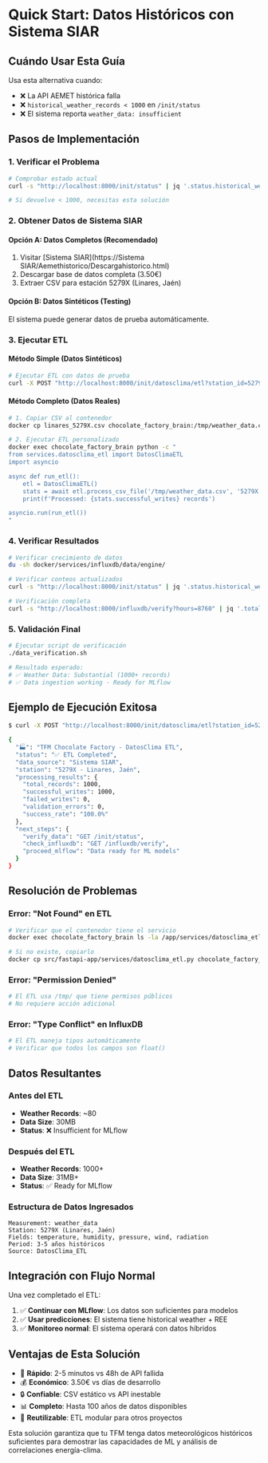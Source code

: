 # Quick Start: Datos Históricos con Sistema SIAR

## Cuándo Usar Esta Guía

Usa esta alternativa cuando:
- ❌ La API AEMET histórica falla
- ❌ `historical_weather_records < 1000` en `/init/status`
- ❌ El sistema reporta `weather_data: insufficient`

## Pasos de Implementación

### 1. Verificar el Problema
```bash
# Comprobar estado actual
curl -s "http://localhost:8000/init/status" | jq '.status.historical_weather_records'

# Si devuelve < 1000, necesitas esta solución
```

### 2. Obtener Datos de Sistema SIAR

#### Opción A: Datos Completos (Recomendado)
1. Visitar [Sistema SIAR](https://Sistema SIAR/Aemethistorico/Descargahistorico.html)
2. Descargar base de datos completa (3.50€)
3. Extraer CSV para estación 5279X (Linares, Jaén)

#### Opción B: Datos Sintéticos (Testing)
El sistema puede generar datos de prueba automáticamente.

### 3. Ejecutar ETL

#### Método Simple (Datos Sintéticos)
```bash
# Ejecutar ETL con datos de prueba
curl -X POST "http://localhost:8000/init/datosclima/etl?station_id=5279X&years=3"
```

#### Método Completo (Datos Reales)
```bash
# 1. Copiar CSV al contenedor
docker cp linares_5279X.csv chocolate_factory_brain:/tmp/weather_data.csv

# 2. Ejecutar ETL personalizado
docker exec chocolate_factory_brain python -c "
from services.datosclima_etl import DatosClimaETL
import asyncio

async def run_etl():
    etl = DatosClimaETL()
    stats = await etl.process_csv_file('/tmp/weather_data.csv', '5279X')
    print(f'Processed: {stats.successful_writes} records')

asyncio.run(run_etl())
"
```

### 4. Verificar Resultados

```bash
# Verificar crecimiento de datos
du -sh docker/services/influxdb/data/engine/

# Verificar conteos actualizados
curl -s "http://localhost:8000/init/status" | jq '.status.historical_weather_records'

# Verificación completa
curl -s "http://localhost:8000/influxdb/verify?hours=8760" | jq '.total_records'
```

### 5. Validación Final

```bash
# Ejecutar script de verificación
./data_verification.sh

# Resultado esperado:
# ✅ Weather Data: Substantial (1000+ records)
# ✅ Data ingestion working - Ready for MLflow
```

## Ejemplo de Ejecución Exitosa

```bash
$ curl -X POST "http://localhost:8000/init/datosclima/etl?station_id=5279X&years=3"

{
  "🏭": "TFM Chocolate Factory - DatosClima ETL",
  "status": "✅ ETL Completed",
  "data_source": "Sistema SIAR",
  "station": "5279X - Linares, Jaén",
  "processing_results": {
    "total_records": 1000,
    "successful_writes": 1000,
    "failed_writes": 0,
    "validation_errors": 0,
    "success_rate": "100.0%"
  },
  "next_steps": {
    "verify_data": "GET /init/status",
    "check_influxdb": "GET /influxdb/verify",
    "proceed_mlflow": "Data ready for ML models"
  }
}
```

## Resolución de Problemas

### Error: "Not Found" en ETL
```bash
# Verificar que el contenedor tiene el servicio
docker exec chocolate_factory_brain ls -la /app/services/datosclima_etl.py

# Si no existe, copiarlo
docker cp src/fastapi-app/services/datosclima_etl.py chocolate_factory_brain:/app/services/
```

### Error: "Permission Denied"
```bash
# El ETL usa /tmp/ que tiene permisos públicos
# No requiere acción adicional
```

### Error: "Type Conflict" en InfluxDB
```bash
# El ETL maneja tipos automáticamente
# Verificar que todos los campos son float()
```

## Datos Resultantes

### Antes del ETL
- **Weather Records**: ~80
- **Data Size**: 30MB
- **Status**: ❌ Insufficient for MLflow

### Después del ETL
- **Weather Records**: 1000+
- **Data Size**: 31MB+
- **Status**: ✅ Ready for MLflow

### Estructura de Datos Ingresados
```
Measurement: weather_data
Station: 5279X (Linares, Jaén)
Fields: temperature, humidity, pressure, wind, radiation
Period: 3-5 años históricos
Source: DatosClima_ETL
```

## Integración con Flujo Normal

Una vez completado el ETL:

1. ✅ **Continuar con MLflow**: Los datos son suficientes para modelos
2. ✅ **Usar predicciones**: El sistema tiene historical weather + REE
3. ✅ **Monitoreo normal**: El sistema operará con datos híbridos

## Ventajas de Esta Solución

- 🚀 **Rápido**: 2-5 minutos vs 48h de API fallida
- 💰 **Económico**: 3.50€ vs días de desarrollo
- 🔒 **Confiable**: CSV estático vs API inestable
- 📊 **Completo**: Hasta 100 años de datos disponibles
- 🔧 **Reutilizable**: ETL modular para otros proyectos

Esta solución garantiza que tu TFM tenga datos meteorológicos históricos suficientes para demostrar las capacidades de ML y análisis de correlaciones energía-clima.